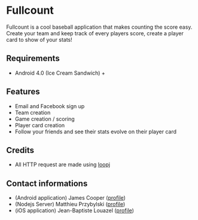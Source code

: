 Fullcount
=====================

Fullcount is a cool baseball application that makes counting the score easy. Create your team and keep track of every players score, create a player card to show of your stats!

## Requirements

* Android 4.0 (Ice Cream Sandwich) +

## Features

* Email and Facebook sign up
* Team creation
* Game creation / scoring
* Player card creation
* Follow your friends and see their stats evolve on their player card

## Credits

* All HTTP request are made using [loopj](http://loopj.com/android-async-http/)

## Contact informations

* (Android application) James Cooper ([profile](https://github.com/cooper-j))
* (Nodejs Server) Matthieu Przybylski ([profile](https://github.com/PRZzz))
* (iOS application) Jean-Baptiste Louazel ([profile](https://github.com/jlouazel))
